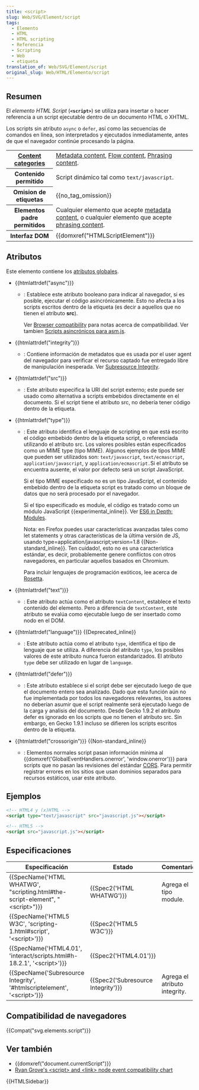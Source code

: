 ```yaml
---
title: <script>
slug: Web/SVG/Element/script
tags:
  - Elemento
  - HTML
  - HTML scripting
  - Referencia
  - Scripting
  - Web
  - etiqueta
translation_of: Web/SVG/Element/script
original_slug: Web/HTML/Elemento/script
---
```

## Resumen

El _elemento HTML Script_ (**`<script>`**) se utiliza para insertar o hacer referencia a un script ejecutable dentro de un documento HTML o XHTML.

Los scripts sin atributo `async` o `defer`, así como las secuencias de comandos en línea, son interpretados y ejecutados inmediatamente, antes de que el navegador continúe procesando la página.

<table class="properties">
  <tbody>
    <tr>
      <th scope="row">
        <a
          href="/en-US/docs/Web/HTML/Content_categories"
          title="HTML/Content_categories"
          >Content categories</a
        >
      </th>
      <td>
        <a
          href="/en-US/docs/Web/HTML/Content_categories#Metadata_content"
          title="HTML/Content_categories#Metadata_content"
          >Metadata content</a
        >,
        <a
          href="/en-US/docs/Web/HTML/Content_categories#Flow_content"
          title="HTML/Content_categories#Flow_content"
          >Flow content</a
        >,
        <a
          href="/en-US/docs/Web/HTML/Content_categories#Phrasing_content"
          title="HTML/Content_categories#Phrasing_content"
          >Phrasing content</a
        >.
      </td>
    </tr>
    <tr>
      <th scope="row">Contenido permitido</th>
      <td>Script dinámico tal como <code>text/javascript</code>.</td>
    </tr>
    <tr>
      <th scope="row">Omision de etiquetas</th>
      <td>{{no_tag_omission}}</td>
    </tr>
    <tr>
      <th scope="row">Elementos padre permitidos</th>
      <td>
        Cualquier elemento que acepte
        <a
          href="/en-US/docs/Web/HTML/Content_categories#Metadata_content"
          title="HTML/Content_categories#Metadata_content"
          >metadata content</a
        >, o cualquier elemento que acepte
        <a href="/en-US/docs/Web/HTML/Content_categories#Phrasing_content"
          >phrasing content</a
        >.
      </td>
    </tr>
    <tr>
      <th scope="row">Interfaz DOM</th>
      <td>{{domxref("HTMLScriptElement")}}</td>
    </tr>
  </tbody>
</table>

## Atributos

Este elemento contiene los [atributos globales](/es/docs/Web/HTML/Atributos_Globales).

- {{htmlattrdef("async")}}

  - : Establece este atributo booleano para indicar al navegador, si es posible, ejecutar el código asincrónicamente. Esto no afecta a los scripts escritos dentro de la etiqueta (es decir a aquellos que no tienen el atributo **src**).

    Ver [Browser compatibility](#browser_compatibility) para notas acerca de compatibilidad. Ver tambien [Scripts asincrónicos para asm.js](/es/docs/Games/Techniques/Async_scripts).

- {{htmlattrdef("integrity")}}
  - : Contiene información de metadatos que es usada por el user agent del navegador para verificar el recurso captado fue entregado libre de manipulación inesperada. Ver [Subresource Integrity](/es/docs/Web/Security/Subresource_Integrity).
- {{htmlattrdef("src")}}
  - : Este atributo especifica la URI del script externo; este puede ser usado como alternativa a scripts embebidos directamente en el documento. Si el script tiene el atributo src, no debería tener código dentro de la etiqueta.
- {{htmlattrdef("type")}}

  - : Este atributo identifica el lenguaje de scripting en que está escrito el código embebido dentro de la etiqueta script, o referenciada utilizando el atributo src. Los valores posibles están especificados como un MIME type (tipo MIME).
    Algunos ejemplos de tipos MIME que pueden ser utilizados son: `text/javascript`, `text/ecmascript`, `application/javascript`, y `application/ecmascript.`Si el atributo se encuentra ausente, el valor por defecto será un script JavaScript.

    Si el tipo MIME especificado no es un tipo JavaScript, el contenido embebido dentro de la etiqueta script es tratado como un bloque de datos que no será procesado por el navegador.

    Si el tipo especificado es module, el código es tratado como un módulo JavaScript {{experimental_inline}}. Ver [ES6 in Depth: Modules](https://hacks.mozilla.org/2015/08/es6-in-depth-modules/).

    Nota: en Firefox puedes usar características avanzadas tales como let statements y otras características de la última versión de JS, usando type=application/javascript;version=1.8 {{Non-standard_inline}}. Ten cuidado!, esto no es una característica estándar, es decir, probablemente genere conflictos con otros navegadores, en particular aquellos basados en Chromium.

    Para incluir lenguajes de programación exóticos, lee acerca de [Rosetta](/en-US/Ap-ons/Code_snippets/Rosetta).

- {{htmlattrdef("text")}}
  - : Este atributo actúa como el atributo `textContent`, establece el texto contenido del elemento. Pero a diferencia de `textContent`, este atributo se evalúa como ejecutable luego de ser insertado como nodo en el DOM.
- {{htmlattrdef("language")}} {{Deprecated_inline}}
  - : Este atributo actúa como el atributo `type`, identifica el tipo de lenguaje que se utiliza. A diferencia del atributo `type`, los posibles valores de este atributo nunca fueron estandarizados. El atributo `type` debe ser utilizado en lugar de `language`.
- {{htmlattrdef("defer")}}
  - : Este atributo establece si el script debe ser ejecutado luego de que el documento entero sea analizado. Dado que esta función aún no fue implementada por todos los navegadores relevantes, los autores no deberían asumir que el script realmente será ejecutado luego de la carga y analisis del documento. Desde Gecko 1.9.2 el atributo defer es ignorado en los scripts que no tienen el atributo src. Sin embargo, en Gecko 1.9.1 incluso se difieren los scripts escritos dentro de la etiqueta.
- {{htmlattrdef("crossorigin")}} {{Non-standard_inline}}
  - : Elementos normales script pasan información mínima al {{domxref('GlobalEventHandlers.onerror', 'window.onerror')}} para scripts que no pasan las revisiones del estándar [CORS](/es/docs/Web/HTTP/Access_control_CORS). Para permitir registrar errores en los sitios que usan dominios separados para recursos estáticos, usar este atributo.

## Ejemplos

```html
<!-- HTML4 y (x)HTML -->
<script type="text/javascript" src="javascript.js"></script>

<!-- HTML5 -->
<script src="javascript.js"></script>
```

## Especificaciones

| Especificación                                                                                               | Estado                                       | Comentario                    |
| ------------------------------------------------------------------------------------------------------------ | -------------------------------------------- | ----------------------------- |
| {{SpecName('HTML WHATWG', "scripting.html#the-script-element", "&lt;script&gt;")}} | {{Spec2('HTML WHATWG')}}             | Agrega el tipo module.        |
| {{SpecName('HTML5 W3C', 'scripting-1.html#script', '&lt;script&gt;')}}                 | {{Spec2('HTML5 W3C')}}                 |                               |
| {{SpecName('HTML4.01', 'interact/scripts.html#h-18.2.1', '&lt;script&gt;')}}         | {{Spec2('HTML4.01')}}                 |                               |
| {{SpecName('Subresource Integrity', '#htmlscriptelement', '&lt;script&gt;')}}     | {{Spec2('Subresource Integrity')}} | Agrega el atributo integrity. |

## Compatibilidad de navegadores

{{Compat("svg.elements.script")}}

## Ver también

- {{domxref("document.currentScript")}}
- [Ryan Grove's \<script> and \<link> node event compatibility chart](http://pieisgood.org/test/script-link-events/)

{{HTMLSidebar}}
